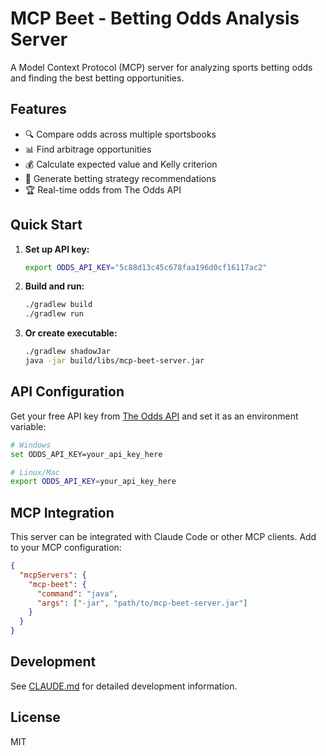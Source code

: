 # MCP Beet - Betting Odds Analysis Server

A Model Context Protocol (MCP) server for analyzing sports betting odds and finding the best betting opportunities.

## Features

- 🔍 Compare odds across multiple sportsbooks
- 📊 Find arbitrage opportunities
- 💰 Calculate expected value and Kelly criterion
- 🎯 Generate betting strategy recommendations
- 🏆 Real-time odds from The Odds API

## Quick Start

1. **Set up API key:**
   ```bash
   export ODDS_API_KEY="5c88d13c45c678faa196d0cf16117ac2"
   ```

2. **Build and run:**
   ```bash
   ./gradlew build
   ./gradlew run
   ```

3. **Or create executable:**
   ```bash
   ./gradlew shadowJar
   java -jar build/libs/mcp-beet-server.jar
   ```

## API Configuration

Get your free API key from [The Odds API](https://the-odds-api.com/) and set it as an environment variable:

```bash
# Windows
set ODDS_API_KEY=your_api_key_here

# Linux/Mac
export ODDS_API_KEY=your_api_key_here
```

## MCP Integration

This server can be integrated with Claude Code or other MCP clients. Add to your MCP configuration:

```json
{
  "mcpServers": {
    "mcp-beet": {
      "command": "java",
      "args": ["-jar", "path/to/mcp-beet-server.jar"]
    }
  }
}
```

## Development

See [CLAUDE.md](./CLAUDE.md) for detailed development information.

## License

MIT